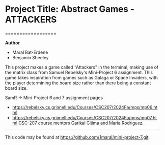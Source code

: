 # Project Title: Abstract Games - ATTACKERS
==================

**Author**
* Maral Bat-Erdene
* Benjamin Sheeley

This project makes a game called "Attackers" in the terminal, making use of the matrix class from Samuel Rebelsky's Mini-Project 6 assignment.
This game takes inspiration from games such as Galaga or Space Invaders, with the player determining the board size rather than there being a constant board size.

SamR -> Mini-Project 6 and 7 assignment pages
 * <https://rebelsky.cs.grinnell.edu/Courses/CSC207/2024Fa/mps/mp06.html>
 * <https://rebelsky.cs.grinnell.edu/Courses/CSC207/2024Fa/mps/mp07.html>
CSC-207 course mentors Garikai Gijima and Maria Rodriguez.

---

This code may be found at <https://github.com/1maral/mini-project-7.git>.
